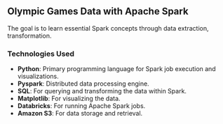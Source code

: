 ## Olympic Games Data with Apache Spark

The goal is to learn essential Spark concepts through data extraction, transformation.

### Technologies Used
- **Python**: Primary programming language for Spark job execution and visualizations.
- **Pyspark**: Distributed data processing engine.
- **SQL**: For querying and transforming the data within Spark.
- **Matplotlib**: For visualizing the data.
- **Databricks**: For running Apache Spark jobs.
- **Amazon S3**: For data storage and retrieval.









